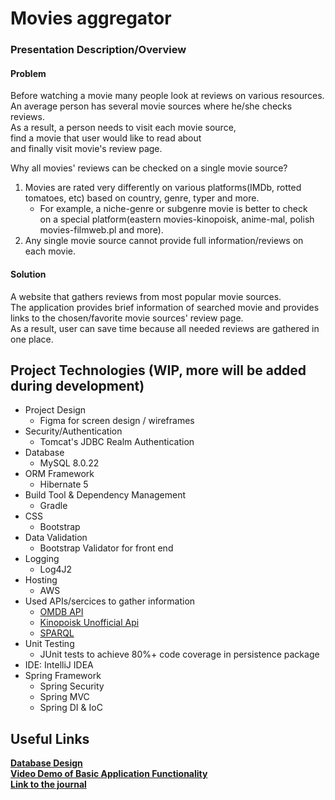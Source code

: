# Movies aggregator
### Presentation Description/Overview
#### Problem
Before watching a movie many people look at reviews on various resources.  
An average person has several movie sources where he/she checks reviews.  
As a result, a person needs to visit each movie source,  
find a movie that user would like to read about  
and finally visit movie's review page.

Why all movies' reviews can be checked on a single movie source?

1. Movies are rated very differently on various platforms(IMDb, rotted tomatoes, etc)
   based on country, genre, typer  and more.
    * For example, a niche-genre or subgenre movie is better to check  
      on a special platform(eastern movies-kinopoisk, anime-mal, polish movies-filmweb.pl and more).
2. Any single movie source cannot provide full information/reviews on each movie.


#### Solution
A website that gathers reviews from most popular movie sources.  
The application provides brief information of searched movie and provides  
links to the chosen/favorite movie sources' review page.  
As a result, user can save time because all needed reviews are gathered in one place.

## Project Technologies (WIP, more will be added during development)

* Project Design
    * Figma for screen design / wireframes
* Security/Authentication
    * Tomcat's JDBC Realm Authentication
* Database
    * MySQL 8.0.22
* ORM Framework
    * Hibernate 5
* Build Tool & Dependency Management
    * Gradle
* CSS
    * Bootstrap
* Data Validation
    * Bootstrap Validator for front end
* Logging
    * Log4J2
* Hosting
    * AWS
* Used APIs/sercices to gather information
    * [OMDB API](https://www.omdbapi.com/)
    * [Kinopoisk Unofficial Api](https://kinopoiskapiunofficial.tech/)
    * [SPARQL](https://www.wikidata.org/wiki/Wikidata:SPARQL_tutorial)
* Unit Testing
    * JUnit tests to achieve 80%+ code coverage in persistence package
* IDE: IntelliJ IDEA
* Spring Framework
    * Spring Security
    * Spring MVC
    * Spring DI & IoC


## Useful Links
[**Database Design**](designDocs/updated_final_urd.png)  
[**Video Demo of Basic Application Functionality**](https://youtu.be/9wRx-UV7kys)  
[**Link to the journal**](Journal.md)  

